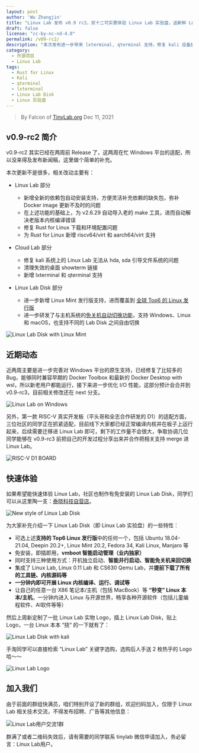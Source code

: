```yaml
---
layout: post
author: 'Wu Zhangjin'
title: "Linux Lab 发布 v0.9 rc2，双十二可实惠体验 Linux Lab 实验盘，送新鲜 Logo 贴纸"
draft: false
license: "cc-by-nc-nd-4.0"
permalink: /v09-rc2/
description: "本次发布进一步带来 lxterminal, qterminal 支持，修复 kali 设备挂载问题，并新增 Rust for Linux 的 riscv64 和 aarch64 支持"
category:
  - 开源项目
  - Linux Lab
tags:
  - Rust for Linux
  - Kali
  - qterminal
  - lxterminal
  - Linux Lab Disk
  - Linux 实验盘
---
```


> By Falcon of [TinyLab.org][1]
> Dec 11, 2021

## v0.9-rc2 简介

v0.9-rc2 其实已经在两周前 Release 了，这两周在忙 Windows 平台的适配，所以没来得及发布新闻稿，这里做个简单的补充。

本次更新不是很多，相关改动主要有：

* Linux Lab 部分
    * 新增全新的依赖包自动安装支持，方便灵活补充依赖的缺失包，弥补 Docker image 更新不及时的问题
    * 在上述功能的基础上，为 v2.6.29 自动导入老的 make 工具，进而自动解决老版本内核编译错误
    * 修复 Rust for Linux 下载和环境配置问题
    * 为 Rust for Linux 新增 riscv64/virt 和 aarch64/virt 支持

* Cloud Lab 部分
    * 修复 kali 系统上的 Linux Lab 无法从 hda, sda 引导文件系统的问题
    * 清理失效的桌面 showterm 链接
    * 新增 lxterminal 和 qterminal 支持

* Linux Lab Disk 部分
    * 进一步新增 Linux Mint 发行版支持，进而覆盖到 [全球 Top6 的 Linux 发行版](https://tinylab.org/linux-lab-distro/)
    * 进一步研发了与主机系统的[免关机自动切换功能](https://www.zhihu.com/zvideo/1449777219618504704)，支持 Windows、Linux 和 macOS，也支持不同的 Lab Disk 之间自由切换

![Linux Lab Disk with Linux Mint](/wp-content/uploads/2021/11/linux-lab-distros/mint-linux-lab-disk-desktop.jpg)

## 近期动态

近两周主要是进一步完善对 Windows 平台的原生支持，已经修复了比较多的 Bug，能够同时兼容早期的 Docker Toolbox 和最新的 Docker Desktop with wsl，所以新老用户都能运行，接下来进一步优化 I/O 性能，这部分预计会合并到 v0.9-rc3，目前相关修改还在 next 分支。

![Linux Lab on Windows](/wp-content/uploads/2021/12/linux-lab/linux-lab-on-windows.jpg)

另外，第一款 RISC-V 真实开发板（平头哥和全志合作研发的 D1）的适配方面，三位社区的同学正在抓紧适配，目前线下大家都已经正常编译内核并在板子上运行起来，后续需要迁移进 Linux Lab 即可，剩下的工作量不会很大，争取协调几位同学能够在 v0.9-rc3 前把自己的开发过程分享出来并合作把相关支持 merge 进 Linux Lab。

![RISC-V D1 BOARD](/wp-content/uploads/2021/11/linux-lab/riscv-d1.jpg)

## 快速体验

如果希望能快速体验 Linux Lab，社区也制作有免安装的 Linux Lab Disk，同学们可以从这里陶一支：[泰晓科技自营店](https://shop155917374.taobao.com/)。

![New style of Linux Lab Disk](/wp-content/uploads/2021/11/linux-lab//linux-lab-disk-new-style.jpg)

为大家补充介绍一下 Linux Lab Disk（即 Linux Lab 实验盘）的一些特性：

* 可选上述**支持的 Top6 Linux 发行版**中的任何一个，包括 Ubuntu 18.04-21.04, Deepin 20.2+, Linux Mint 20.2, Fedora 34, Kali Linux, Manjaro 等
* 免安装，即插即用，**vmboot 智能启动管理（业内独家）**
* 同时支持三种使用方式：开机独立启动、**智能并行启动、智能免关机来回切换**
* 集成了 Linux Lab, Linux 0.11 Lab 和 CS630 Qemu Lab，并**提前下载了所有的工具链、内核源码等**
* **一分钟内即可开展 Linux 内核编译、运行、调试等**
* 让自己的任意一台 X86 笔记本/主机（包括 MacBook）等 **“秒变” Linux 本本/主机**，一分钟内进入 Linux 与开源世界，畅享各种开源软件（包括儿童编程软件、AI软件等等）

然后上周新定制了一批 Linux Lab 实物 Logo，插上 Linux Lab Disk，贴上 Logo，一台 Linux 本本 “挠” 的一下就有了：

![Linux Lab Disk with kali](/wp-content/uploads/2021/12/linux-lab/linux-lab-disk-with-kali.png)

手淘同学可以直接检索 “Linux Lab” 关键字选购，选购后人手送 2 枚热乎的 Logo 哈～～

![Linux Lab Logo](/wp-content/uploads/2021/12/linux-lab/linux-lab-logo.png)

## 加入我们

由于前面的群组快满员，咱们特别开设了新的群组，欢迎扫码加入，仅限于 Linux Lab 相关技术交流，不得发布招聘、广告等其他信息：

![Linux Lab用户交流1群](/wp-content/uploads/2021/12/linux-lab/linux-lab-wechat-group.jpg)

群满了或者二维码失效后，请有需要的同学联系 tinylab 微信申请加入，务必留言：Linux Lab用户。

[1]: https://tinylab.org
